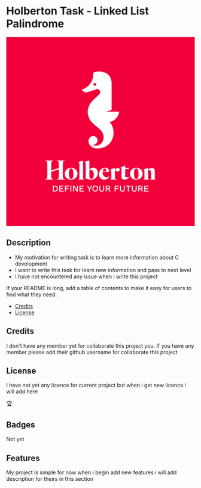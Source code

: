 # Holberton Task - Linked List Palindrome

![copy-repo-link](./images/holberton_logo.jpg)


## Description

- My motivation for writing task is to learn more information about C development
- I want to write this task for learn new information and pass to next  level 
- I have not encountered  any issue when i write this project



If your README is long, add a table of contents to make it easy for users to find what they need.

- [Credits](#credits)
- [License](#license)



## Credits

I don't have any member yet for collaborate this project you. If you have any member please add their github username for collaborate this project 

## License
I have not yet any licence for current project but when i get new licence i will add here

🏆 

## Badges
Not yet 

## Features

My project is simple for now when i begin add new features i will add description for theirs in this section